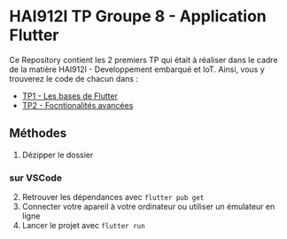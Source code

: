 # HAI912I TP Groupe 8 - Application Flutter

Ce Repository contient les 2 premiers TP qui était à réaliser dans le cadre de la matière HAI912I - Developpement embarqué et IoT. Ainsi, vous y trouverez le code de chacun dans :

* [TP1 - Les bases de Flutter](TP1)
* [TP2 - Focntionalités avancées](TP2)


## Méthodes 

1. Dézipper le dossier

### sur VSCode
2. Retrouver les dépendances avec `flutter pub get`
3. Connecter votre apareil à votre ordinateur ou utiliser un émulateur en ligne
4. Lancer le projet avec `flutter run`
